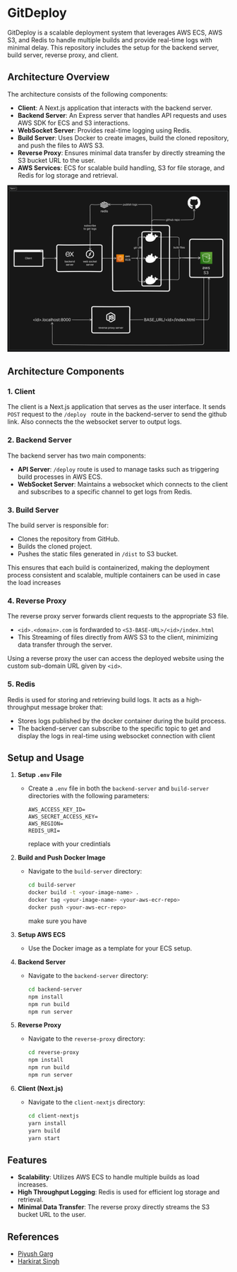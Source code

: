 # GitDeploy

GitDeploy is a scalable deployment system that leverages AWS ECS, AWS S3, and Redis to handle multiple builds and provide real-time logs with minimal delay. This repository includes the setup for the backend server, build server, reverse proxy, and client.

## Architecture Overview

The architecture consists of the following components:

- **Client**: A Next.js application that interacts with the backend server.
- **Backend Server**: An Express server that handles API requests and uses AWS SDK for ECS and S3 interactions.
- **WebSocket Server**: Provides real-time logging using Redis.
- **Build Server**: Uses Docker to create images, build the cloned repository, and push the files to AWS S3.
- **Reverse Proxy**: Ensures minimal data transfer by directly streaming the S3 bucket URL to the user.
- **AWS Services**: ECS for scalable build handling, S3 for file storage, and Redis for log storage and retrieval.

![Architecture](/docs/architecture.svg)

## Architecture Components

### 1. Client
The client is a Next.js application that serves as the user interface. It sends `POST` request to the `/deploy ` route in the backend-server to send the github link. Also connects the the websocket server to output logs.

### 2. Backend Server
The backend server has two main components:

- **API Server**: `/deploy` route is used to manage tasks such as triggering build processes in AWS ECS.
- **WebSocket Server**: Maintains a websocket which connects to the client and subscribes to a specific channel to get logs from Redis.

### 3. Build Server
The build server is responsible for:
- Clones the repository from GitHub.
- Builds the cloned project.
- Pushes the static files generated in `/dist` to S3 bucket.

This ensures that each build is containerized, making the deployment process consistent and scalable, multiple containers can be used in case the load increases

### 4. Reverse Proxy
The reverse proxy server forwards client requests to the appropriate S3 file. 
- `<id>.<domain>.com` is fordwarded to `<S3-BASE-URL>/<id>/index.html`
- This Streaming of files directly from AWS S3 to the client, minimizing data transfer through the server.

Using a reverse proxy the user can access the deployed website using the custom sub-domain URL given by `<id>`.

### 5. Redis
Redis is used for storing and retrieving build logs. It acts as a high-throughput message broker that:
- Stores logs published by the docker container during the build process.
- The backend-server can subscribe to the specific topic to get and display the logs in real-time using websocket connection with client

## Setup and Usage

1. **Setup `.env` File**
   - Create a `.env` file in both the `backend-server` and `build-server` directories with the following parameters:
     ```plaintext
     AWS_ACCESS_KEY_ID=
     AWS_SECRET_ACCESS_KEY=
     AWS_REGION=
     REDIS_URI=
     ```
     replace with your credintials

2. **Build and Push Docker Image**
   - Navigate to the `build-server` directory:
     ```sh
     cd build-server
     docker build -t <your-image-name> .
     docker tag <your-image-name> <your-aws-ecr-repo>
     docker push <your-aws-ecr-repo>
     ```
     make sure you have 

3. **Setup AWS ECS**
   - Use the Docker image as a template for your ECS setup.

4. **Backend Server**
   - Navigate to the `backend-server` directory:
     ```sh
     cd backend-server
     npm install
     npm run build
     npm run server
     ```

5. **Reverse Proxy**
   - Navigate to the `reverse-proxy` directory:
     ```sh
     cd reverse-proxy
     npm install
     npm run build
     npm run server
     ```

6. **Client (Next.js)**
   - Navigate to the `client-nextjs` directory:
     ```sh
     cd client-nextjs
     yarn install
     yarn build
     yarn start
     ```

## Features

- **Scalability**: Utilizes AWS ECS to handle multiple builds as load increases.
- **High Throughput Logging**: Redis is used for efficient log storage and retrieval.
- **Minimal Data Transfer**: The reverse proxy directly streams the S3 bucket URL to the user.

## References

- [Piyush Garg](https://www.youtube.com/watch?v=0A_JpLYG7hM)
- [Harkirat Singh](https://www.youtube.com/watch?v=c8_tafixiAs&t=5600s)

